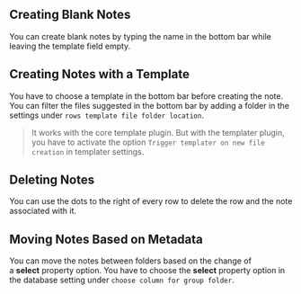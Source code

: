 ## Creating Blank Notes

You can create blank notes by typing the name in the bottom bar while leaving the template field empty.

## Creating Notes with a Template

You have to choose a template in the bottom bar before creating the note. You can filter the files suggested in the bottom bar by adding a folder in the settings under `rows template file folder location`.

> It works with the core template plugin. But with the templater plugin, you have to activate the option `Trigger templater on new file creation` in templater settings.

## Deleting Notes

You can use the dots to the right of every row to delete the row and the note associated with it.

## Moving Notes Based on Metadata

You can move the notes between folders based on the change of a **select** property option. You have to choose the **select** property option in the database setting under `choose column for group folder`.